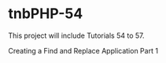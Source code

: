 # tnbPHP-54

This project will include Tutorials 54 to 57.

Creating a Find and Replace Application Part 1
